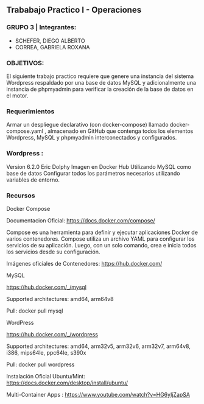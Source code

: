 ## Trababajo Practico I - Operaciones

### GRUPO 3 | Integrantes:


- SCHEFER, DIEGO ALBERTO
- CORREA, GABRIELA ROXANA


### OBJETIVOS:

El siguiente trabajo practico requiere que genere una instancia del sistema Wordpress respaldado por una base de datos MySQL y adicionalmente una instancia de phpmyadmin para verificar la creación de la base de datos en el motor.

### Requerimientos

Armar un despliegue declarativo (con docker-compose) llamado docker-compose.yaml , almacenado en GitHub que contenga todos los elementos Wordpress, MySQL y phpmyadmin interconectados y configurados.

### Wordpress :
Version 6.2.0 Eric Dolphy Imagen en Docker Hub
Utilizando MySQL como base de datos
Configurar todos los parámetros necesarios utilizando variables de entorno.

### Recursos

Docker Compose

Documentacion Oficial: https://docs.docker.com/compose/

Compose es una herramienta para definir y ejecutar aplicaciones Docker de varios contenedores. Compose utiliza un archivo YAML para configurar los servicios de su aplicación. Luego, con un solo comando, crea e inicia todos los servicios desde su configuración.

Imágenes oficiales de Contenedores: https://hub.docker.com/

MySQL

https://hub.docker.com/_/mysql 

Supported architectures:  amd64, arm64v8


Pull: docker pull mysql

WordPress

https://hub.docker.com/_/wordpress

Supported architectures:  amd64, arm32v5, arm32v6, arm32v7, arm64v8, i386, mips64le, ppc64le, s390x


Pull: docker pull wordpress


Instalación Oficial Ubuntu/Mint: https://docs.docker.com/desktop/install/ubuntu/

Multi-Container Apps : https://www.youtube.com/watch?v=HG6yIjZapSA